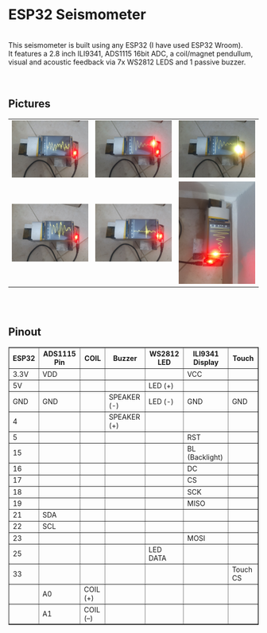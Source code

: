 <h1>ESP32 Seismometer</h1>
<br />
This seismometer is built using any ESP32 (I have used ESP32 Wroom).<br />
It features a 2.8 inch ILI9341, ADS1115 16bit ADC, a coil/magnet pendullum, visual and acoustic feedback via 7x WS2812 LEDS and 1 passive buzzer.<br />
<br />
<br />
<h2>Pictures</h2>
<table width="100%">
  <tr>
    <td>
      <img src="https://raw.githubusercontent.com/sorinbotirla/ESP32-Seismometer/refs/heads/main/20250726_102441.jpg" />
    </td>
    <td>
      <img src="https://raw.githubusercontent.com/sorinbotirla/ESP32-Seismometer/refs/heads/main/20250726_102447.jpg" />
    </td>
    <td>
      <img src="https://raw.githubusercontent.com/sorinbotirla/ESP32-Seismometer/refs/heads/main/20250726_102449.jpg" />
    </td>
  </tr>
  <tr>
    <td>
      <img src="https://raw.githubusercontent.com/sorinbotirla/ESP32-Seismometer/refs/heads/main/20250726_102458.jpg" />
    </td>
    <td>
      <img src="https://raw.githubusercontent.com/sorinbotirla/ESP32-Seismometer/refs/heads/main/20250726_102503.jpg" />
    </td>
    <td>
      <img src="https://raw.githubusercontent.com/sorinbotirla/ESP32-Seismometer/refs/heads/main/20250726_102518.jpg" />
    </td>
  </tr>
</table>
<br />
<br />
<h2>Pinout</h2>
<table border="1" cellpadding="5" cellspacing="0"  width="100%">
  <tr>
    <th>ESP32</th>
    <th>ADS1115 Pin</th>
    <th>COIL</th>
    <th>Buzzer</th>
    <th>WS2812 LED</th>
    <th>ILI9341 Display</th>
    <th>Touch</th>
  </tr>
  <tr>
    <td>3.3V</td>
    <td>VDD</td>
    <td></td>
    <td></td>
    <td></td>
    <td>VCC</td>
    <td></td>
  </tr>
  <tr>
    <td>5V</td>
    <td></td>
    <td></td>
    <td></td>
    <td>LED (+)</td>
    <td></td>
    <td></td>
  </tr>
  <tr>
    <td>GND</td>
    <td>GND</td>
    <td></td>
    <td>SPEAKER (-)</td>
    <td>LED (-)</td>
    <td>GND</td>
    <td>GND</td>
  </tr>
  <tr>
    <td>4</td>
    <td></td>
    <td></td>
    <td>SPEAKER (+)</td>
    <td></td>
    <td></td>
    <td></td>
  </tr>
  <tr>
    <td>5</td>
    <td></td>
    <td></td>
    <td></td>
    <td></td>
    <td>RST</td>
    <td></td>
  </tr>
  <tr>
    <td>15</td>
    <td></td>
    <td></td>
    <td></td>
    <td></td>
    <td>BL (Backlight)</td>
    <td></td>
  </tr>
  <tr>
    <td>16</td>
    <td></td>
    <td></td>
    <td></td>
    <td></td>
    <td>DC</td>
    <td></td>
  </tr>
  <tr>
    <td>17</td>
    <td></td>
    <td></td>
    <td></td>
    <td></td>
    <td>CS</td>
    <td></td>
  </tr>
  <tr>
    <td>18</td>
    <td></td>
    <td></td>
    <td></td>
    <td></td>
    <td>SCK</td>
    <td></td>
  </tr>
  <tr>
    <td>19</td>
    <td></td>
    <td></td>
    <td></td>
    <td></td>
    <td>MISO</td>
    <td></td>
  </tr>
  <tr>
    <td>21</td>
    <td>SDA</td>
    <td></td>
    <td></td>
    <td></td>
    <td></td>
    <td></td>
  </tr>
  <tr>
    <td>22</td>
    <td>SCL</td>
    <td></td>
    <td></td>
    <td></td>
    <td></td>
    <td></td>
  </tr>
  <tr>
    <td>23</td>
    <td></td>
    <td></td>
    <td></td>
    <td></td>
    <td>MOSI</td>
    <td></td>
  </tr>
  <tr>
    <td>25</td>
    <td></td>
    <td></td>
    <td></td>
    <td>LED DATA</td>
    <td></td>
    <td></td>
  </tr>
  <tr>
    <td>33</td>
    <td></td>
    <td></td>
    <td></td>
    <td></td>
    <td></td>
    <td>Touch CS</td>
  </tr>
  <tr>
    <td></td>
    <td>A0</td>
    <td>COIL (+)</td>
    <td></td>
    <td></td>
    <td></td>
    <td></td>
  </tr>
  <tr>
    <td></td>
    <td>A1</td>
    <td>COIL (–)</td>
    <td></td>
    <td></td>
    <td></td>
    <td></td>
  </tr>
</table>
